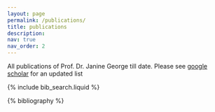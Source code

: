 ```yaml
---
layout: page
permalink: /publications/
title: publications
description:
nav: true
nav_order: 2
---
```


All publications of Prof. Dr. Janine George till date. Please see [google scholar](https://scholar.google.de/citations?user=bggcIYEAAAAJ&hl=en) for an updated list

<!-- _pages/publications.md -->

<!-- Bibsearch Feature -->

{% include bib_search.liquid %}

<div class="publications">

{% bibliography %}

</div>

